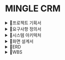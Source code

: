 # MINGLE CRM 

 <details>
 <summary>
    🌼프로젝트 기획서
  </summary>

# 프로젝트 개요

- 팀 명 : Team Mingle
- 프로젝트 명칭 : Mingle-CRM
    - Mingle : "Mingle"라는 팀 이름은 다양성과 연결을 상징할 수 있습니다. "Mingle"은 다양한 아이디어, 배경, 경험을 가진 사람들이 모여 상호작용하고 협력하여 새로운 아이디어를 창출하는 공간을 의미할 수 있습니다. 이 팀 이름은 사람들 간의 상호작용과 협업을 강조하며, 새로운 관점과 아이디어를 만들어내는 과정을 나타낼 수 있습니다. Mingle팀이 만들었단 의미에서 Mingle-CRM 으로 지었습니다!
- 프로젝트 기간 : 2024 5/8 ~ 7/3
- 팀원 : 강찬미, 권성지, 김동욱, 장명훈, 하지민
- 프로젝트 요약 : 호텔&리조트 기업이 효과적으로 고객 관리 및 마케팅 업무를 수행할 수 있도록 보조하는 고객 관리 시스템(CRM)입니다.

# 프로젝트 목표 및 타겟

- 프로젝트 배경
    - 이전 PM(Personal Mobility) 업체의 CX팀의 인턴으로 근무했던 팀원은 업무에 불편함을 느꼈습니다. 성수기 기준 주 평균 4,000개의 문의 중 유의미한 인사이트를 도출해내는 것은 상당한 시간이 필요했습니다. 기존의 CRM서비스는 불특정 다수의 기업에게 서비스하기 때문에 사용하는 기업에게 불필요한 결과들까지 보여지는 것이 문제였습니다.
        
        우리는 오직 호텔을 위해 더욱 세밀하고 정확한 통계를 도출하는 것을 하나의 목표로 정했습니다. 
        
        고객들의 요구사항이 다양해지고 세밀해짐에 따라 우리는 데이터를 통해 고객 경험과 니즈를 파악하여 실무자들이 적절한 마케팅을 수행할 수 있도록 돕고자 합니다.
        
- 프로젝트 목표
    - 프로젝트의 핵심 목표는 이용자(호텔 직원)들이 본인의 업무를 효율적/효과적으로 수행할 수 있도록 돕는 것입니다.
    - 따라서 이를 위해 단순히 고객 데이터 조회 뿐만 아니라 고객 별 개인화 마케팅을 돕기 위한 여러 통계 생성 및 시각화를 주요 목표로 합니다.

# 주요 기능

1.  **권한 관리**
    - 우선순위 : 상
    - **목적 :** 매니저는 직원들의 권한을 관리하고 직원들은 직책에 맞는 권한을 가지고 있어야 합니다.
2.  **고객 관리**
    - 우선순위 : 상
    - **목적 :** 매니저와 스태프는 고객 정보를 관리하고 관련 작업을 수행할 수 있어야 합니다.
3.  **예약 관리**
    - 우선순위 : 상
    - **목적 :** 매니저와 스태프는 예약 현황을 확인하고 관리할 수 있어야 합니다.
4.  **매출 관리**
    - 우선순위 : 중
    - **목적 :** 매니저는 매출과 수익에 관한 정보를 조회할 수 있어야 합니다.
5.  **마케팅 기능**
    - 우선순위 : 중
    - **목적 :** 마케터는 고객들에게 이벤트와 쿠폰 등에 관한 정보를 발송할 수 있어야 합니다.
6. **상담 기능**
    - 우선순위 : 중
    - **목적:** 상담원은 고객들과의 상담 내용을 기록하고 관리할 수 있어야 합니다.
7.  **통계 관리**
    - 우선순위 : 상
    - **목적:** 시스템은 주기적으로 통계 정보를 생성하고 관리해야 합니다.

# 사용 기술 스택

### Backend

- Java17
- JPA ( Hibernate )
- Spring 3.2.5
- Spring Security
- Redis
- MariaDB

### Frontend

- Vue3
- Pinia

### CI/CD

- Docker  & Docker Hub
- Git Actions, Jenkins, AWS
</details>

 <details>
 <summary>
    🌼요구사항 정의서
  </summary>
  
# 요구사항 정의서 / 명세서 ⇒ Entity 만들기

**📌 목적**

- 호텔 & 다이닝 고객 관리를 위한 서비스

**📌  권한 분류**

- Manager / Staff / Marketer / Consultant 구별 - 이 모두를 통틀어 직원이라 하겠음
- 권한 별로 수행할 수 있는 기능에 차이가 있습니다.
    - Manager : 모든 권한 일종의 어드민 계정과 유사합니다.
    - Staff : 스태프는 호텔 데스크 직원입니다. 따라서 고객 정보 조회 / 예약 확인 등 응대 관련 기능에 접근이 가능합니다.
    - Marketer : 기업에서 마케팅을 담당하는 직원입니다. 마케팅을 위한 고객 관련 통계 정보에 접근이 가능합니다.
    - Consultant : 고객의 문의(또는 상담)를 담당하는 직원입니다. 고객의 문의 상담과 관련된 기능에 접근이 가능합니다.

**📌  계정**

- 회원가입
    - 직원들은 이름, 사원번호, 이메일(인증 필요), 비밀번호 데이터를 입력해 회원가입을 할 수 있다.
        - 비밀번호 DB에 저장 시 암호화하여 저장하기. (BCrypt)
- 로그인
    - 직원들은 이메일과 비밀번호를 입력해 로그인을 할 수 있다.
    - **로그인 시 투 팩터 인증**
        - 로그인 시 이메일로 난수를 보낸 후 이를 입력하는 방식으로 인증
- 로그아웃
    - 직원들은 로그아웃 버튼을 눌러 로그아웃을 할 수 있다.
- 계정 수정
    - 직원들은 Email / 비밀번호를 수정할 수 있다.
        - 수정 시에도 투 팩터 인증을 사용
- 회원 탈퇴
    - 매니저는 직원을 탈퇴 시킬 수 있다.
    - 직원은 본인의 계정을 탈퇴할 수 있다.

**📌 매니저(Admin) 기능**

- 매니저는 직원이 회원가입 시 Admin 화면에서 승인 / 거부를 할 수 있다.
- 매니저는 직원 정보를 확인할 수 있다.
- 매니저는 특정 직원이 고객 상세 정보에 접근한 로그 기록을 확인할 수 있다.

**📌 고객 (정보) 관리**

- 직원은 고객 관리 탭에서 고객 목록(고객명, 고객등급, 연락처, 담당자, 메모, 등록일, 성별, 생년월일, 리워드 잔액, 주소)을 조회할 수 있다.
- 직원은 고객상세 **고객 요약** 탭에서 고객명, 연락처, 생년월일, 주소, 메모, 담당자, 고객등급, 리워드 잔액, 등록 날짜를 조회할 수 있다.
- 직원은 고객상세 **고객 요약** 탭에서 고객 등급, 메모, 담당자를 수정할 수 있다.
- 직원은 고객상세 **예약 탭**에서 예약 목록(상태, 예약일, 고객명, 연락처, 상품명, 예약타입, 예약내용, 담당자, 메모, 등록일)을 조회할 수 있다.
- 직원은 고객상세 **예약 탭**에서 예약 목록(상태, 예약일, 고객명, 연락처, 상품명, 예약타입, 예약내용, 담당자, 메모, 등록일)을 필요한 조건에 맞추어 조회할 수 있다.
- 직원은 고객 상세 **예약 탭**에서 예약 데이터(상태, 예약일, 고객명, 연락처, 상품명, 예약타입, 예약내용, 담당자, 메모, 등록일)을 수정할 수 있다.
- 직원은 고객 상세 **상담 탭**에서 상담 목록(상담일시, 고객명, 연락처, 상담유형, 상담결과, 상담자, 상담주제, 상담내용, 주소)을 조회할 수 있다.
- 직원은 고객 상세 **상담 탭**에서 상담 목록(상담일지, 고객명, 연락처, 상담유형, 상담결과, 상담자, 상담주제, 상담내용, 주소)을 필요한 조건에 맞추어 조회할 수 있다.
- 직원은 고객 상세 **상담 탭**에서 상담 데이터(상담일시, 고객명, 연락처, 상담유형, 상담결과, 상담자, 상담주제, 상담내용, 주소)를 수정할 수 있다.
- 직원은 고객 상세 **포인트 탭**에서 고객의 리워드의 사용 및 적립 목록을 조회할 수 있다.
- 매니저와 스태프는 고객 등급을 수정할 수 있다.
    - 웰컴, 실버, 골드, VIP

**📌 예약 관리**

- 예약은 식사 예약 / 호텔 방 예약 총 두 가지가 있다.
- 호텔 방 예약
    - 매니저와 스태프, 상담사는 예약 현황(날짜, 예약자명, 연락처, 예약자 번호, 체크인 시간, 체크아웃 시간, 예약 방법(경로 - 중개, 전화, 웹, 워크 인), 방문 수단(도보,  차량), 호텔 정보, 방 정보, 숙박 예약 번호), 인원 수, 그룹(가족, 커플, 친구, 1인)을 확인할 수 있다.
- 식사 예약
    - 매니저와 스태프, 상담사는 예약 현황(시간, 가격, 예약 날짜), 식사 상품(음식 이름, 개수, 가격)을 확인할 수 있다.
- 매니저와 스태프, 상담사는 식사 및 호텔 방 예약 현황을 조회할 수 있다.
- 매니저와 스태프, 상담사는 예약 상세를 관리할 수 있다.
    - 조회, 수정, 취소
    - 예약 고객, 고객 연락처, 예약한 날짜, 예약 상품, 체크인-체크아웃 날짜, 요청메시지 등

**📌 리워드 & 바우처**

- 상품권 개념의 바우처가 존재한다.
- 바우처는 리워드(포인트 개념)로 변환하여 사용할 수 있다.
- 결제 시 회원등급에 따라 리워드가 적립된다.
    - 웰컴 : 3%, 실버 : 3%, 골드 : 4%, VIP : 5%

**📌 매출 관리**

- 매니저는 기간을 설정하여 판매/결제 내역(결제 id, 총 가격(할인 적용 전), 결제 금액, 결제 장소(어느 지점), 결제 수단, 결제 시간, 결제 상태(환불 여부), 포인트 사용, 바우처 사용,  모든 결제 상품 )을 조회할 수 있다.
    - 결제 내역은 결제 상품/서비스, 바우처 사용 여부, 금액, 지불 방법, 날짜, 호텔 지점을 포함한다.
- 매니저는 매출 및 수익을 조회할 수 있다.
    - 기간 별 조회, 지점 별 조회, 금액 별 조회, 고객 별 조회, 상품 별 조회

**📌 마케팅 관리**

- 마케터는 이메일을 활용하여 고객들에게 이벤트 공지와 할인권 공지를 발송할 수 있다. (SMTP)
- **마케터는 메일을 받은 고객의 행태 분석( 메일 열람 여부, 메일에 포함 된 링크 접속 여부)을 할 수 있다.**

**📌  문의**

- 문의는 전화 문의 / 현장 문의 / 온라인 문의 세 타입이 존재한다.
    - 전화 문의 / 현장 문의는 상담사가 해당 통화 내용을 메모할 수 있도록 한다.
    - 온라인 문의는 상담사가 답변을 할 경우에 고객에게 답변 알림 메일을 보낸다.
- 상담원은 문의내용을 작성할 수 있다.
    - 고객명, 문의 일시, 연락처, 문의 유형, 문의 결과, 문의 내용
- 직원은 문의 목록을 조회할 수 있다.
    - 고객명, 답변자, 문의일자, 답변일자, 문의 내용
- 직원들은 문의 상세 내용을 조회할 수 있다.
    - 고객명, 답변자, 문의일자, 답변일자, 문의 제목, 문의 내용, 답변 제목, 답변 내용

**📌 리뷰 관리**

- 고객은 호텔 / 다이닝 리뷰를 작성할 수 있다.
- 고객은 호텔의 친절도, 청결도, 편의성, 위치만족도의 별점을 매길 수 있다.
- 고객은 호텔에 대한 리뷰 코멘트를 작성할 수 있다..
- 직원은 호텔 리뷰 목록( 리뷰 코멘트 내용, 작성자(고객), 작성 일자, 방문 일자, 고객 그룹, 객실 정보 )을 조회할 수 있다.
- 고객은 방문한 레스토랑 맛, 청결도, 친절도, 분위기의 별점을 매길 수 있다.
- 고객은 다이닝에 대한 리뷰 코멘트를 작성할 수 있다..
- 리뷰 내용을 요약하여 볼 수 있다. ( 호텔과 다이닝을 별점으로, 그리고 각각 긍정적인 리뷰, 부정적인 리뷰 요약으로 나누어 조회할 수 있다. )

**📌  통계 관리**

- 직원은 기간을 설정하여 고객 신규 유입자 수를 조회할 수 있다.
- 직원은 기간을 설정하여 고객 재방문률을 조회할 수 있다.
- 직원은 기간을 설정하여 고객의 사용 이력(체크인 시간, 체크아웃 시간, 구매한 룸서비스)을 조회할 수 있다.
- 직원은 고객 카테고리를 설정해 고객 통계를 조회할 수 있다.(성별 별, 나이 별, 거주지 별)
- 직원은 월 별 예약 수를 조회할 수 있다.
- 고객을 카테고리에 맞게 클러스터링 해준다. ( 성별 별, 나이 별, 거주지 별 등등 )
- 직원은 고객에게 전송한 마케팅 이메일의 성과를 조회할 수 있다.(이메일 조회 수, 이메일 내 링크 접속 수)
- 직원은 기간을 설정하여 객실 이용률(OCC)를 조회할 수 있다.
- 직원은 기간을 설정하여 판매객실 평균 요금(ADR)을 조회할 수 있다.
- 직원은 기간을 설정하여 객실당 수입(RevPAR)을 조회할 수 있다.
- 직원은 기간을 설정하여 부대시설 1인당 지출을 조회할 수 있다.
- 직원은 기간을 설정하여 고객 그룹 별 많이 구매한 상품 순위 목록을 조회할 수 있다.

**📌 어드민 페이지**

- 관리자는 직원이 고객의 상세 정보에 접근한 기록 로그(언제, 누가, 누구의 정보를 열람했는가)를 조회할 수 있다.
- 권리자는 직원 회원 가입 승인, 변경, 말소를 할 수 있으며 각각의 내역에 대한 로그를 조회할 수 있다.

**📌 보안**

- **개인정보 보호 조치 만족시켜야 한다.**
- 암호화 되어야 하는 개인 정보를 DB에 저장할 시 암호화 하여 저장해야한다.
- 회원정보를 리스트 형식으로 조회할 경우 고객 정보를 마스킹한다.
- 개인 정보 조회 시 접근한 직원의 로그를 DB에 저장한다.
- 관리자 권한 생성 / 변경 / 말소의 이벤트가 발생했을 때 이에 대한 로그를 DB에 저장한다.ㅏ

   
</details>

 <details>
 <summary>
    🌼시스템 아키텍처
  </summary>

<img width="1039" alt="스크린샷 2024-05-20 오전 10 51 37" src="https://github.com/kinggodgeneralteam2/BE05-FIN-2TEAM-MINGLECRM-BACKEND/assets/65129708/7ba84ad6-81ac-40d9-9692-2c6e1e63c74d">
  
</details>

 <details>
 <summary>
🌼화면 설계서
   
  </summary>
  (https://www.figma.com/design/vgABOThuvnOdEdwMbqtJk2/mingle?node-id=0-1&t=Igw3yxiZ4yRqkeHs-0)
</details>


 <details>
 <summary>
    🌼ERD
  </summary>
  <img width="1039" alt="스크린샷 2024-05-20 오전 10 51 37" src="https://github.com/kinggodgeneralteam2/BE05-FIN-2TEAM-MINGLECRM-BACKEND/assets/98157935/2b0bfef2-19e0-45c6-bfca-202a21ede0be">

</details>

 <details>
 <summary>
    🌼WBS
  </summary>
   
  ![mingle_WBS (1)](https://github.com/kinggodgeneralteam2/BE05-FIN-2TEAM-MINGLECRM-BACKEND/assets/98157935/331ccb46-73ad-425e-a681-642a3db16a87)


</details>

